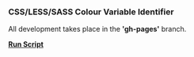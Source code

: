 ### CSS/LESS/SASS Colour Variable Identifier

All development takes place in the **'gh-pages'** branch.

**[Run Script](http://taitems.github.io/CSS-LESS-SASS-Variable-Scraper/)**